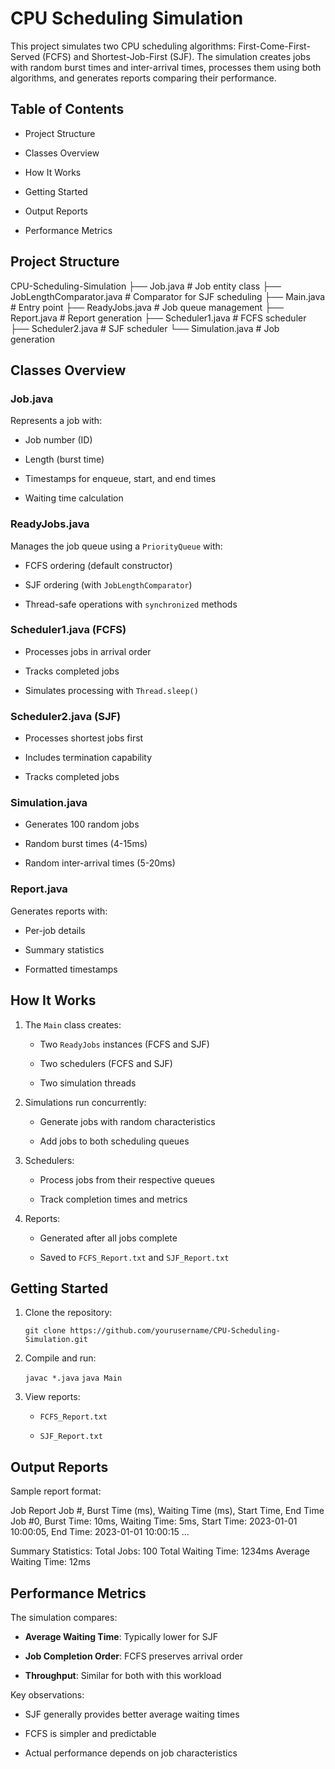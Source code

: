CPU Scheduling Simulation
=========================

This project simulates two CPU scheduling algorithms: First-Come-First-Served (FCFS) and Shortest-Job-First (SJF). The simulation creates jobs with random burst times and inter-arrival times, processes them using both algorithms, and generates reports comparing their performance.

Table of Contents
-----------------

-   Project Structure

-   Classes Overview

-   How It Works

-   Getting Started

-   Output Reports

-   Performance Metrics

Project Structure
-----------------

CPU-Scheduling-Simulation
├── Job.java                # Job entity class
├── JobLengthComparator.java # Comparator for SJF scheduling
├── Main.java               # Entry point
├── ReadyJobs.java          # Job queue management
├── Report.java             # Report generation
├── Scheduler1.java         # FCFS scheduler
├── Scheduler2.java         # SJF scheduler
└── Simulation.java         # Job generation

Classes Overview
----------------

### Job.java

Represents a job with:

-   Job number (ID)

-   Length (burst time)

-   Timestamps for enqueue, start, and end times

-   Waiting time calculation

### ReadyJobs.java

Manages the job queue using a `PriorityQueue` with:

-   FCFS ordering (default constructor)

-   SJF ordering (with `JobLengthComparator`)

-   Thread-safe operations with `synchronized` methods

### Scheduler1.java (FCFS)

-   Processes jobs in arrival order

-   Tracks completed jobs

-   Simulates processing with `Thread.sleep()`

### Scheduler2.java (SJF)

-   Processes shortest jobs first

-   Includes termination capability

-   Tracks completed jobs

### Simulation.java

-   Generates 100 random jobs

-   Random burst times (4-15ms)

-   Random inter-arrival times (5-20ms)

### Report.java

Generates reports with:

-   Per-job details

-   Summary statistics

-   Formatted timestamps

How It Works
------------

1.  The `Main` class creates:

    -   Two `ReadyJobs` instances (FCFS and SJF)

    -   Two schedulers (FCFS and SJF)

    -   Two simulation threads

2.  Simulations run concurrently:

    -   Generate jobs with random characteristics

    -   Add jobs to both scheduling queues

3.  Schedulers:

    -   Process jobs from their respective queues

    -   Track completion times and metrics

4.  Reports:

    -   Generated after all jobs complete

    -   Saved to `FCFS_Report.txt` and `SJF_Report.txt`

Getting Started
---------------

1.  Clone the repository:

    ```git clone https://github.com/yourusername/CPU-Scheduling-Simulation.git```

2.  Compile and run:

    
    ``` javac *.java ```
    ``` java Main ```
3.  View reports:

    -   `FCFS_Report.txt`

    -   `SJF_Report.txt`

Output Reports
--------------

Sample report format:

Job Report
Job #, Burst Time (ms), Waiting Time (ms), Start Time, End Time
Job #0, Burst Time: 10ms, Waiting Time: 5ms, Start Time: 2023-01-01 10:00:05, End Time: 2023-01-01 10:00:15
...

Summary Statistics:
Total Jobs: 100
Total Waiting Time: 1234ms
Average Waiting Time: 12ms

Performance Metrics
-------------------

The simulation compares:

-   **Average Waiting Time**: Typically lower for SJF

-   **Job Completion Order**: FCFS preserves arrival order

-   **Throughput**: Similar for both with this workload

Key observations:

-   SJF generally provides better average waiting times

-   FCFS is simpler and predictable

-   Actual performance depends on job characteristics
